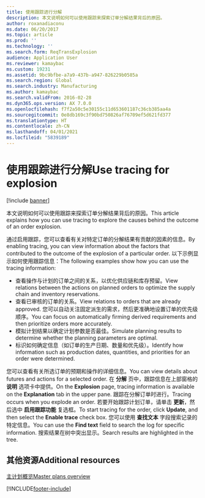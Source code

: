 ```yaml
---
title: 使用跟踪进行分解
description: 本文说明如何可以使用跟踪来探索订单分解结果背后的原因。
author: roxanadiaconu
ms.date: 06/20/2017
ms.topic: article
ms.prod: ''
ms.technology: ''
ms.search.form: ReqTransExplosion
audience: Application User
ms.reviewer: kamaybac
ms.custom: 19231
ms.assetid: 9bc9bfbe-a7a9-437b-a947-826229b0585a
ms.search.region: Global
ms.search.industry: Manufacturing
ms.author: kamaybac
ms.search.validFrom: 2016-02-28
ms.dyn365.ops.version: AX 7.0.0
ms.openlocfilehash: f7f2a50c5e30155c11d653601187c36cb385aa4a
ms.sourcegitcommit: 0e8db169c3f90bd750826af76709ef5d621fd377
ms.translationtype: HT
ms.contentlocale: zh-CN
ms.lasthandoff: 04/01/2021
ms.locfileid: "5839189"
---
```

# <a name="use-tracing-for-explosion"></a><span data-ttu-id="1a1b7-103">使用跟踪进行分解</span><span class="sxs-lookup"><span data-stu-id="1a1b7-103">Use tracing for explosion</span></span>

[!include [banner](../includes/banner.md)]

<span data-ttu-id="1a1b7-104">本文说明如何可以使用跟踪来探索订单分解结果背后的原因。</span><span class="sxs-lookup"><span data-stu-id="1a1b7-104">This article explains how you can use tracing to explore the causes behind the outcome of an order explosion.</span></span>

<span data-ttu-id="1a1b7-105">通过启用跟踪，您可以查看有关对特定订单的分解结果有贡献的因素的信息。</span><span class="sxs-lookup"><span data-stu-id="1a1b7-105">By enabling tracing, you can view information about the factors that contributed to the outcome of the explosion of a particular order.</span></span> <span data-ttu-id="1a1b7-106">以下示例显示如何使用跟踪信息：</span><span class="sxs-lookup"><span data-stu-id="1a1b7-106">The following examples show how you can use the tracing information:</span></span>

-   <span data-ttu-id="1a1b7-107">查看操作与计划的订单之间的关系，以优化供应链和库存预留。</span><span class="sxs-lookup"><span data-stu-id="1a1b7-107">View relations between the actions on planned orders to optimize the supply chain and inventory reservations.</span></span>
-   <span data-ttu-id="1a1b7-108">查看已审核的订单的关系。</span><span class="sxs-lookup"><span data-stu-id="1a1b7-108">View relations to orders that are already approved.</span></span> <span data-ttu-id="1a1b7-109">您可以自动关注固定派生的需求，然后更准确地设置订单的优先级顺序。</span><span class="sxs-lookup"><span data-stu-id="1a1b7-109">You can focus on automatically firming derived requirements and then prioritize orders more accurately.</span></span>
-   <span data-ttu-id="1a1b7-110">模拟计划结果以确定计划参数是否最佳。</span><span class="sxs-lookup"><span data-stu-id="1a1b7-110">Simulate planning results to determine whether the planning parameters are optimal.</span></span>
-   <span data-ttu-id="1a1b7-111">标识如何确定信息（如订单的生产日期、数量和优先级）。</span><span class="sxs-lookup"><span data-stu-id="1a1b7-111">Identify how information such as production dates, quantities, and priorities for an order were determined.</span></span>

<span data-ttu-id="1a1b7-112">您可以查看有关所选订单的预期和操作的详细信息。</span><span class="sxs-lookup"><span data-stu-id="1a1b7-112">You can view details about futures and actions for a selected order.</span></span> <span data-ttu-id="1a1b7-113">在 **分解** 页中，跟踪信息在上部窗格的 **说明** 选项卡中提供。</span><span class="sxs-lookup"><span data-stu-id="1a1b7-113">On the **Explosion** page, tracing information is available on the **Explanation** tab in the upper pane.</span></span> <span data-ttu-id="1a1b7-114">跟踪在分解订单时进行。</span><span class="sxs-lookup"><span data-stu-id="1a1b7-114">Tracing occurs when you explode an order.</span></span> <span data-ttu-id="1a1b7-115">若要开始跟踪计划订单，请单击 **更新**，然后选中 **启用跟踪功能** 复选框。</span><span class="sxs-lookup"><span data-stu-id="1a1b7-115">To start tracing for the order, click **Update**, and then select the **Enable trace** check box.</span></span> <span data-ttu-id="1a1b7-116">您可以使用 **查找文本** 字段搜索记录的特定信息。</span><span class="sxs-lookup"><span data-stu-id="1a1b7-116">You can use the **Find text** field to search the log for specific information.</span></span> <span data-ttu-id="1a1b7-117">搜索结果在树中突出显示。</span><span class="sxs-lookup"><span data-stu-id="1a1b7-117">Search results are highlighted in the tree.</span></span>

<a name="additional-resources"></a><span data-ttu-id="1a1b7-118">其他资源</span><span class="sxs-lookup"><span data-stu-id="1a1b7-118">Additional resources</span></span>
--------

[<span data-ttu-id="1a1b7-119">主计划概览</span><span class="sxs-lookup"><span data-stu-id="1a1b7-119">Master plans overview</span></span>](master-plans.md)





[!INCLUDE[footer-include](../../includes/footer-banner.md)]